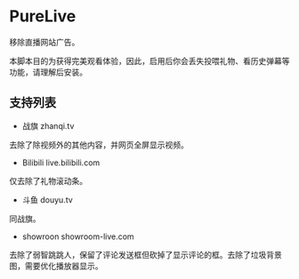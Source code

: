 # PureLive

移除直播网站广告。

本脚本目的为获得完美观看体验，因此，启用后你会丢失投喂礼物、看历史弹幕等功能，请理解后安装。

## 支持列表
* 战旗 zhanqi.tv

去除了除视频外的其他内容，并网页全屏显示视频。

* Bilibili live.bilibili.com

仅去除了礼物滚动条。

* 斗鱼 douyu.tv

同战旗。

* showroon showroom-live.com

去除了弱智跳跳人，保留了评论发送框但砍掉了显示评论的框。去除了垃圾背景图，需要优化播放器显示。